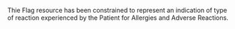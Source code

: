 Thie Flag resource has been constrained to represent an indication of type of reaction experienced by the Patient for Allergies and Adverse Reactions.